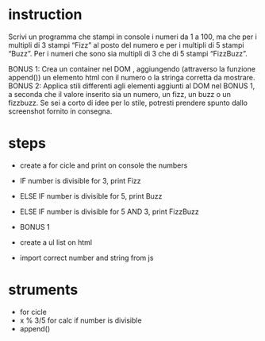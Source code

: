 # instruction

Scrivi un programma che stampi in console i numeri da 1 a 100, ma che per i multipli di 3 stampi “Fizz” al posto del numero e per i multipli di 5 stampi “Buzz”. Per i numeri che sono sia multipli di 3 che di 5 stampi “FizzBuzz”.

BONUS 1:
Crea un container nel DOM , aggiungendo (attraverso la funzione append()) un elemento html con il numero o la stringa corretta da mostrare.
BONUS 2:
Applica stili differenti agli elementi aggiunti al DOM nel BONUS 1, a seconda che il valore inserito sia un numero, un fizz, un buzz o un fizzbuzz. Se sei a corto di idee per lo stile, potresti prendere spunto dallo screenshot fornito in consegna.

# steps

- create a for cicle and print on console the numbers
- IF number is divisible for 3, print Fizz
- ELSE IF number is divisible for 5, print Buzz
- ELSE IF number is divisible for 5 AND 3, print FizzBuzz

- BONUS 1
- create a ul list on html
- import correct number and string from js 

# struments 

- for cicle
- x % 3/5 for calc if number is divisible
- append()
